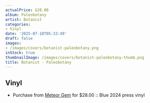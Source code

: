 ```yaml
---
actualPrice: $28.00
album: Paleobotany
artist: Botanist
categories:
- Vinyl
date: '2025-07-18T05:33:49'
draft: false
images:
- /images/covers/botanist-paleobotany.png
inStock: true
thumbnailImage: /images/covers/botanist-paleobotany-thumb.png
title: Botanist - Paleobotany
---
```


## Vinyl
* Purchase from [Meteor Gem](https://meteor-gem.com/products/botanist-paleobotany-lp) for $28.00 :: Blue 2024 press vinyl
